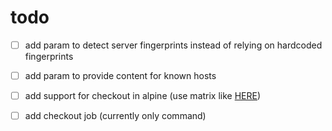 # todo

- [ ] add param to detect server fingerprints instead of relying on hardcoded fingerprints

- [ ] add param to provide content for known hosts

- [ ] add support for checkout in alpine (use matrix like [HERE](https://github.com/CircleCI-Public/slack-orb/blob/1d68475/.circleci/test-deploy.yml#L214C35-L214C41))

- [ ] add checkout job (currently only command)
